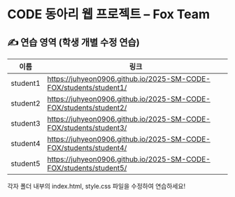 # CODE 동아리 웹 프로젝트 – Fox Team

## ✍️ 연습 영역 (학생 개별 수정 연습)

| 이름        | 링크                                                     |
|-------------|----------------------------------------------------------|
| student1   | https://juhyeon0906.github.io/2025-SM-CODE-FOX/students/student1/ |
| student2   | https://juhyeon0906.github.io/2025-SM-CODE-FOX/students/student2/ |
| student3   | https://juhyeon0906.github.io/2025-SM-CODE-FOX/students/student3/ |
| student4   | https://juhyeon0906.github.io/2025-SM-CODE-FOX/students/student4/ |
| student5   | https://juhyeon0906.github.io/2025-SM-CODE-FOX/students/student5/ |

각자 폴더 내부의 index.html, style.css 파일을 수정하여 연습하세요!
